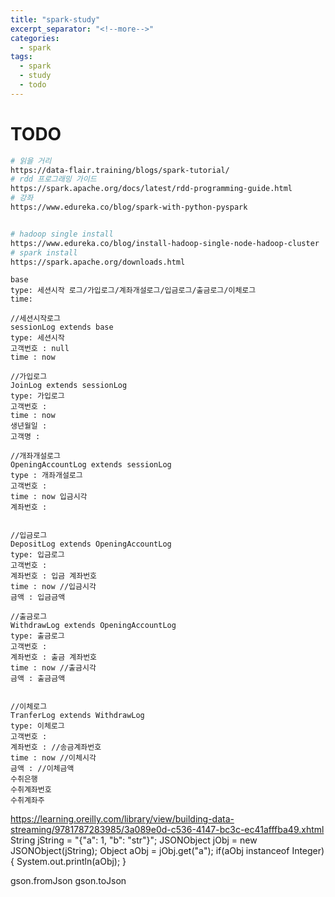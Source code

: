 ```yaml
---
title: "spark-study"
excerpt_separator: "<!--more-->"
categories:
  - spark
tags:
  - spark
  - study
  - todo
---
```


# TODO 
```bash
# 읽을 거리
https://data-flair.training/blogs/spark-tutorial/
# rdd 프로그래밍 가이드
https://spark.apache.org/docs/latest/rdd-programming-guide.html
# 강좌
https://www.edureka.co/blog/spark-with-python-pyspark


# hadoop single install 
https://www.edureka.co/blog/install-hadoop-single-node-hadoop-cluster
# spark install
https://spark.apache.org/downloads.html

```

```code
base 
type: 세션시작 로그/가입로그/계좌개설로그/입금로그/출금로그/이체로그
time: 

//세션시작로그
sessionLog extends base
type: 세션시작
고객번호 : null
time : now

//가입로그
JoinLog extends sessionLog
type: 가입로그
고객번호 :
time : now
생년월일 : 
고객명 :

//개좌개설로그
OpeningAccountLog extends sessionLog
type : 개좌개설로그
고객번호 : 
time : now 입금시각
계좌번호 : 


//입금로그
DepositLog extends OpeningAccountLog
type: 입금로그
고객번호 : 
계좌번호 : 입금 계좌번호
time : now //입금시각
금액 : 입금금액

//출금로그
WithdrawLog extends OpeningAccountLog
type: 출금로그
고객번호 : 
계좌번호 : 출금 계좌번호
time : now //출금시각
금액 : 출금금액


//이체로그
TranferLog extends WithdrawLog
type: 이체로그
고객번호 : 
계좌번호 : //송금계좌번호
time : now //이체시각
금액 : //이체금액
수취은행
수취계좌번호
수취계좌주
```
https://learning.oreilly.com/library/view/building-data-streaming/9781787283985/3a089e0d-c536-4147-bc3c-ec41afffba49.xhtml
String jString = "{\"a\": 1, \"b\": \"str\"}";
JSONObject jObj = new JSONObject(jString);
Object aObj = jObj.get("a");
if(aObj instanceof Integer){
    System.out.println(aObj);
}

gson.fromJson
gson.toJson

